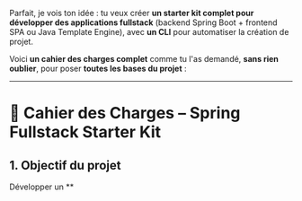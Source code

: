 Parfait, je vois ton idée : tu veux créer **un starter kit complet pour développer des applications fullstack** (backend Spring Boot + frontend SPA ou Java Template Engine), avec **un CLI** pour automatiser la création de projet.

Voici **un cahier des charges complet** comme tu l'as demandé, **sans rien oublier**, pour poser **toutes les bases du projet** :

---

# 📄 Cahier des Charges – Spring Fullstack Starter Kit

## 1. **Objectif du projet**

Développer un **